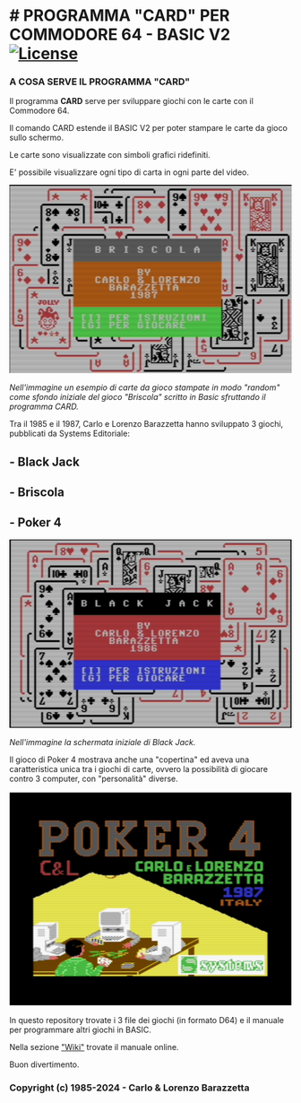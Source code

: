 # # PROGRAMMA "CARD" PER COMMODORE 64 - BASIC V2 [![License](https://img.shields.io/badge/License-Apache%202.0-yellowgreen.svg)](https://opensource.org/licenses/Apache-2.0)

### A COSA SERVE IL PROGRAMMA "CARD"
Il programma **CARD** serve per sviluppare giochi con le carte con il Commodore 64.

Il comando CARD estende il BASIC V2 per poter stampare le carte da gioco sullo schermo.

Le carte sono visualizzate con simboli grafici ridefiniti.

E' possibile visualizzare ogni tipo di carta in ogni parte del video.

![./Briscola](./Briscola.png)

_Nell'immagine un esempio di carte da gioco stampate in modo "random" come sfondo iniziale del gioco "Briscola" scritto in Basic sfruttando il programma CARD._

Tra il 1985 e il 1987, Carlo e Lorenzo Barazzetta hanno sviluppato 3 giochi, pubblicati da Systems Editoriale:

## - Black Jack

## - Briscola

## - Poker 4

![./Black_Jack](./Black_Jack.png)

_Nell'immagine la schermata iniziale di Black Jack._

Il gioco di Poker 4 mostrava anche una "copertina" ed aveva una caratteristica unica tra i giochi di carte, ovvero la possibilità di giocare contro 3 computer, con "personalità" diverse.

![./Poker4_image](./Poker4_image.png)

In questo repository trovate i 3 file dei giochi (in formato D64) e il manuale per programmare altri giochi in BASIC.

Nella sezione ["Wiki"](https://github.com/carloBarazzetta/CARD_Games_C64/wiki) trovate il manuale online.

Buon divertimento.

### Copyright (c) 1985-2024 - Carlo & Lorenzo Barazzetta

